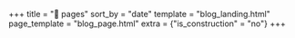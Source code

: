 +++
title = "📄 pages"
sort_by = "date"
template = "blog_landing.html"
page_template = "blog_page.html"
extra = {"is_construction" = "no"}
+++
